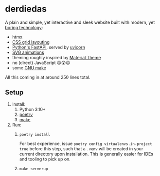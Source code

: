 # derdiedas

A plain and simple, yet interactive and sleek website built with modern, yet [boring technology](https://mcfunley.com/choose-boring-technology):

- [htmx](https://htmx.org/)
- [CSS grid layouting](https://developer.mozilla.org/en-US/docs/Web/CSS/CSS_Grid_Layout)
- [Python's FastAPI](https://fastapi.tiangolo.com/), served by [uvicorn](https://www.uvicorn.org/)
- [SVG animations](https://developer.mozilla.org/en-US/docs/Web/SVG/Element/animate)
- theming roughly inspired by [Material Theme](https://material-theme.com/)
- no (direct) JavaScript 😲😲😲
- some [GNU make](https://www.gnu.org/software/make/)

All this coming in at around 250 lines total.

## Setup

1. Install:
   1. Python 3.10+
   2. [poetry](https://python-poetry.org/)
   3. [make](https://www.gnu.org/software/make/)
2. Run:
   1. `poetry install`

      For best experience, issue `poetry config virtualenvs.in-project true` before this step, such that a `.venv` will be created in your current directory upon installation.
      This is generally easier for IDEs and tooling to pick up on.
   2. `make serverup`
